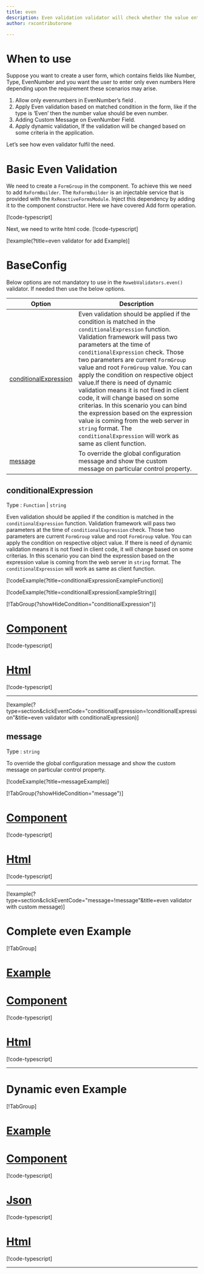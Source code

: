 ```yaml
---
title: even 
description: Even validation validator will check whether the value entered by user is an even number or not.
author: rxcontributorone

---
```


# When to use
Suppose you want to create a user form, which contains fields like Number, Type, EvenNumber and you want the user to enter only even numbers Here depending upon the requirement these scenarios may arise.
1.  Allow only evennumbers in EvenNumber’s field .
2.	Apply Even validation based on matched condition in the form, like if the type  is ‘Even’ then the number value should be even number.
3.	Adding Custom Message on EvenNumber Field.
4.	Apply dynamic validation, If the validation will be changed based on some criteria in the application.

Let’s see how even validator fulfil the need.

# Basic Even Validation
We need to create a `FormGroup` in the component. To achieve this we need to add `RxFormBuilder`. The `RxFormBuilder` is an injectable service that is provided with the `RxReactiveFormsModule`. Inject this dependency by adding it to the component constructor.
Here we have covered Add form operation. 

[!code-typescript[](\assets\examples\reactive-form-validators\validators\even\add\even-add.component.ts?type=section)]

Next, we need to write html code.
[!code-typescript[](\assets\examples\reactive-form-validators\validators\even\add\even-add.component.html?type=section)]

[!example(?title=even validator for add Example)]
<app-even-add-validator></app-even-add-validator>

# BaseConfig
Below options are not mandatory to use in the `RxwebValidators.even()` validator. If needed then use the below options.

|Option | Description |
|--- | ---- |
|[conditionalExpression](#conditionalexpression) | Even validation should be applied if the condition is matched in the `conditionalExpression` function. Validation framework will pass two parameters at the time of `conditionalExpression` check. Those two parameters are current `FormGroup` value and root `FormGroup` value. You can apply the condition on respective object value.If there is need of dynamic validation means it is not fixed in client code, it will change based on some criterias. In this scenario you can bind the expression based on the expression value is coming from the web server in `string` format. The `conditionalExpression` will work as same as client function. |
|[message](#message) | To override the global configuration message and show the custom message on particular control property. 

## conditionalExpression 
Type :  `Function`  |  `string` 

Even validation should be applied if the condition is matched in the `conditionalExpression` function. Validation framework will pass two parameters at the time of `conditionalExpression` check. Those two parameters are current `FormGroup` value and root `FormGroup` value. You can apply the condition on respective object value.
If there is need of dynamic validation means it is not fixed in client code, it will change based on some criterias. In this scenario you can bind the expression based on the expression value is coming from the web server in `string` format. The `conditionalExpression` will work as same as client function.

[!codeExample(?title=conditionalExpressionExampleFunction)]

[!codeExample(?title=conditionalExpressionExampleString)]

[!TabGroup(?showHideCondition="conditionalExpression")]
# [Component](#tab\conditionalExpressionComponent)
[!code-typescript[](\assets\examples\reactive-form-validators\validators\even\conditionalExpression\even-conditional-expressions.component.ts)]
# [Html](#tab\conditionalExpressionHtml)
[!code-typescript[](\assets\examples\reactive-form-validators\validators\even\conditionalExpression\even-conditional-expressions.component.html)]
***

[!example(?type=section&clickEventCode="conditionalExpression=!conditionalExpression"&title=even validator with conditionalExpression)]
<app-even-conditionalExpression-validator></app-even-conditionalExpression-validator>

## message 
Type :  `string` 

To override the global configuration message and show the custom message on particular control property.

[!codeExample(?title=messageExample)]

[!TabGroup(?showHideCondition="message")]
# [Component](#tab\messageComponent)
[!code-typescript[](\assets\examples\reactive-form-validators\validators\even\message\even-message.component.ts)]
# [Html](#tab\messageHtml)
[!code-typescript[](\assets\examples\reactive-form-validators\validators\even\message\even-message.component.html)]
***

[!example(?type=section&clickEventCode="message=!message"&title=even validator with custom message)]
<app-even-message-validator></app-even-message-validator>

# Complete even Example
[!TabGroup]
# [Example](#tab\completeexample)
<app-even-complete-validator></app-even-complete-validator>
# [Component](#tab\completecomponent)
[!code-typescript[](\assets\examples\reactive-form-validators\validators\even\complete\even-complete.component.ts)]
# [Html](#tab\completehtml)
[!code-typescript[](\assets\examples\reactive-form-validators\validators\even\complete\even-complete.component.html)]
***

# Dynamic even Example
[!TabGroup]
# [Example](#tab\dynamicexample)
<app-even-dynamic-validator></app-even-dynamic-validator>
# [Component](#tab\dynamiccomponent)
[!code-typescript[](\assets\examples\validators\even\dynamic\even-dynamic.component.ts)]
# [Json](#tab\dynamicjson)
[!code-typescript[](\assets\examples\reactive-form-validators\validators\even\dynamic\dynamic.json)]
# [Html](#tab\dynamichtml)
[!code-typescript[](\assets\examples\validators\even\dynamic\even-dynamic.component.html)]
***